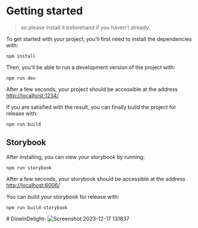 # Getting started

> so please
> install it beforehand if you haven't already.

To get started with your project, you'll first need to install the dependencies with:

```
npm install
```

Then, you'll be able to run a development version of the project with:

```
npm run dev
```

After a few seconds, your project should be accessible at the address
[http://localhost:1234/](http://localhost:1234/)


If you are satisfied with the result, you can finally build the project for release with:

```
npm run build

```

## Storybook

After installing, you can view your storybook by running:

```
npm run storybook
```

After a few seconds, your storybook should be accessible at the address
[http://localhost:6006/](http://localhost:6006/)

You can build your storybook for release with:

```
npm run build-storybook
```
#   D i n e I n D e l i g h t - 
 
 ![Screenshot 2023-12-17 131837](https://github.com/Mostafamahmoud12824/DineInDelight-/assets/62766443/4b9db7f0-cf65-49f8-b457-4b664fbc2128)
